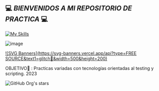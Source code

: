 ## 💻 *BIENVENIDOS A MI REPOSITORIO DE PRACTICA* 💻

[![My Skills](https://skillicons.dev/icons?i=python,selenium,mysql,mongodb)](https://skillicons.dev)

![image](https://img.shields.io/badge/Jira-0052CC?style=for-the-badge&logo=Jira&logoColor=white)



[![SVG Banners](https://svg-banners.vercel.app/api?type=FREE SOURCE&text1=glitch🤹&width=500&height=200)](https://github.com/Akshay090/svg-banners)

OBJETIVO🎯 : Practicas variadas con tecnologías orientadas al testing y scripting. 2023

 ![GitHub Org's stars](https://img.shields.io/github/stars/LeanNTech?style=social)
